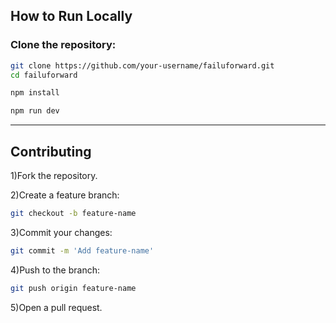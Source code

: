 ## How to Run Locally

### Clone the repository:
```bash
git clone https://github.com/your-username/failuforward.git
cd failuforward

npm install

npm run dev
```
---

## Contributing

1)Fork the repository.

2)Create a feature branch:
```bash
git checkout -b feature-name
```
3)Commit your changes:
```bash
git commit -m 'Add feature-name'
```
4)Push to the branch:
```bash
git push origin feature-name
```
5)Open a pull request.

